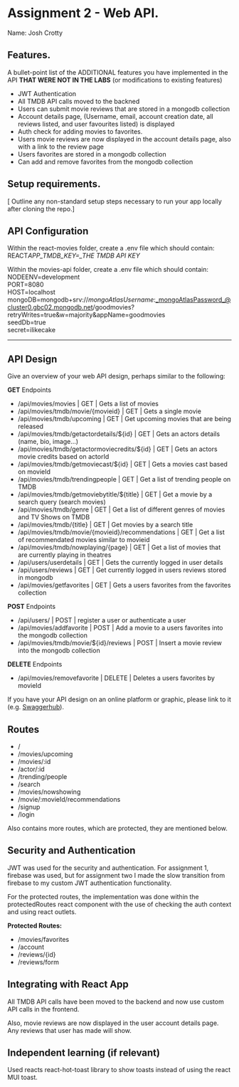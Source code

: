 # Assignment 2 - Web API.

Name: Josh Crotty

## Features.

A bullet-point list of the ADDITIONAL features you have implemented in the API **THAT WERE NOT IN THE LABS** (or modifications to existing features)

-   JWT Authentication
-   All TMDB API calls moved to the backned
-   Users can submit movie reviews that are stored in a mongodb collection
-   Account details page, (Username, email, account creation date, all reviews listed, and user favourites listed) is displayed
-   Auth check for adding movies to favorites.
-   Users movie reviews are now displayed in the account details page, also with a link to the review page
-   Users favorites are stored in a mongodb collection
-   Can add and remove favorites from the mongodb collection

## Setup requirements.

[ Outline any non-standard setup steps necessary to run your app locally after cloning the repo.]

## API Configuration

Within the react-movies folder, create a .env file which should contain:<br>
REACT*APP_TMDB_KEY=\_THE TMDB API KEY*

Within the movies-api folder, create a .env file which should contain:<br>
NODEENV=development<br>
PORT=8080<br>
HOST=localhost<br>
mongoDB=mongodb+srv://_mongoAtlasUsername_:_mongoAtlasPassword_@cluster0.gbc02.mongodb.net/goodmovies?retryWrites=true&w=majority&appName=goodmovies<br>
seedDb=true<br>
secret=ilikecake

---

## API Design

Give an overview of your web API design, perhaps similar to the following:

**GET** Endpoints

-   /api/movies/movies | GET | Gets a list of movies
-   /api/movies/tmdb/movie/{movieid} | GET | Gets a single movie
-   /api/movies/tmdb/upcoming | GET | Get upcoming movies that are being released
-   /api/movies/tmdb/getactordetails/${id} | GET | Gets an actors details (name, bio, image...)
-   /api/movies/tmdb/getactormoviecredits/${id} | GET | Gets an actors movie credits based on actorId
-   /api/movies/tmdb/getmoviecast/${id} | GET | Gets a movies cast based on movieId
-   /api/movies/tmdb/trendingpeople | GET | Get a list of trending people on TMDB
-   /api/movies/tmdb/getmoviebytitle/${title} | GET | Get a movie by a search query (search movies)
-   /api/movies/tmdb/genre | GET | Get a list of different genres of movies and TV Shows on TMDB
-   /api/movies/tmdb/{title} | GET | Get movies by a search title
-   /api/movies/tmdb/movie/{movieid}/recommendations | GET | Get a list of recommendated movies similar to movieid
-   /api/movies/tmdb/nowplaying/{page} | GET | Get a list of movies that are currently playing in theatres
-   /api/users/userdetails | GET | Gets the currently logged in user details
-   /api/users/reviews | GET | Get currently logged in users reviews stored in mongodb
-   /api/movies/getfavorites | GET | Gets a users favorites from the favorites collection

**POST** Endpoints

-   /api/users/ | POST | register a user or authenticate a user
-   /api/movies/addfavorite | POST | Add a movie to a users favorites into the mongodb collection
-   /api/movies/tmdb/movie/${id}/reviews | POST | Insert a movie review into the mongodb collection

**DELETE** Endpoints

-   /api/movies/removefavorite | DELETE | Deletes a users favorites by movieId

If you have your API design on an online platform or graphic, please link to it (e.g. [Swaggerhub](https://app.swaggerhub.com/)).

## Routes

-   /
-   /movies/upcoming
-   /movies/:id
-   /actor/:id
-   /trending/people
-   /search
-   /movies/nowshowing
-   /movie/:movieId/recommendations
-   /signup
-   /login

Also contains more routes, which are protected, they are mentioned below.

## Security and Authentication

JWT was used for the security and authentication. For assignment 1, firebase was used, but for assignment two
I made the slow transition from firebase to my custom JWT authentication functionality.

For the protected routes, the implementation was done within the protectedRoutes react
component with the use of checking the auth context and using react outlets.

**Protected Routes:**

-   /movies/favorites
-   /account
-   /reviews/{id}
-   /reviews/form

## Integrating with React App

All TMDB API calls have been moved to the backend and now use custom API calls in the frontend.

Also, movie reviews are now displayed in the user account details page. Any reviews that user has made will show.

## Independent learning (if relevant)

Used reacts react-hot-toast library to show toasts instead of using the react MUI toast.
